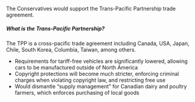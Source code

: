 The Conservatives would support the Trans-Pacific Partnership trade agreement.

##### What is the Trans-Pacific Partnership?
The TPP is a cross-pacific trade agreement including Canada, USA, Japan, Chile, South Korea, Columbia, Taiwan, among others.

- Requirements for tariff-free vehicles are significantly lowered, allowing cars to be manufactured outside of North America
- Copyright protections will become much stricter, enforcing criminal charges when violating copyright law, and restricting free use
- Would dismantle “supply management” for Canadian dairy and poultry farmers, which enforces purchasing of local goods